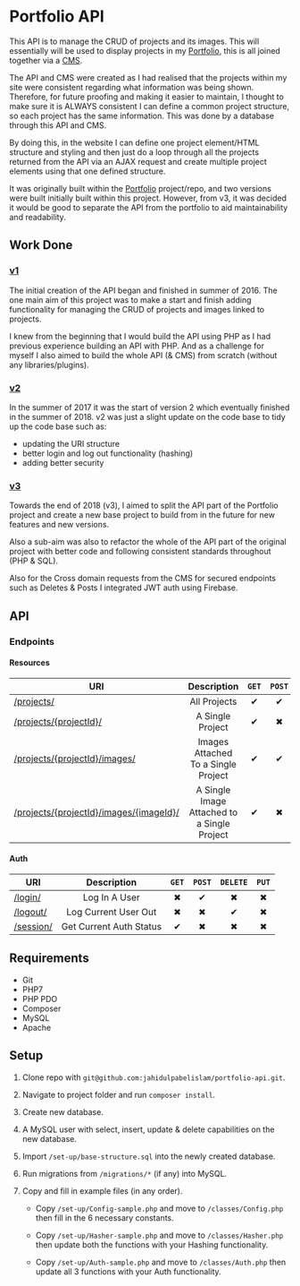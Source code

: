 # Portfolio API

This API is to manage the CRUD of projects and its images. This will essentially will be used to display projects in my [Portfolio](https://jahidulpabelislam.com/), this is all joined together via a [CMS](https://github.com/jahidulpabelislam/portfolio-cms/).

The API and CMS were created as I had realised that the projects within my site were consistent regarding what information was being shown. Therefore, for future proofing and making it easier to maintain, I thought to make sure it is ALWAYS consistent I can define a common project structure, so each project has the same information. This was done by a database through this API and CMS.

By doing this, in the website I can define one project element/HTML structure and styling and then just do a loop through all the projects returned from the API via an AJAX request and create multiple project elements using that one defined structure.

It was originally built within the [Portfolio](https://github.com/jahidulpabelislam/portfolio/) project/repo, and two versions were built initially built within this project. However, from v3, it was decided it would be good to separate the API from the portfolio to aid maintainability and readability.

## Work Done

### [v1](https://github.com/jahidulpabelislam/portfolio/tree/v2/admin/)
The initial creation of the API began and finished in summer of 2016. The one main aim of this project was to make a start and finish adding functionality for managing the CRUD of projects and images linked to projects.

I knew from the beginning that I would build the API using PHP as I had previous experience building an API with PHP. And as a challenge for myself I also aimed to build the whole API (& CMS) from scratch (without any libraries/plugins).

### [v2](https://github.com/jahidulpabelislam/portfolio/tree/v4/api/v2/)
In the summer of 2017 it was the start of version 2 which eventually finished in the summer of 2018. v2 was just a slight update on the code base to tidy up the code base such as:
 * updating the URI structure
 * better login and log out functionality (hashing)
 * adding  better security

### [v3](https://github.com/jahidulpabelislam/portfolio-api/releases/tag/v3/)
Towards the end of 2018 (v3), I aimed to split the API part of the Portfolio project and create a new base project to build from in the future for new features and new versions.

Also a sub-aim was also to refactor the whole of the API part of the original project with better code and following consistent standards throughout (PHP & SQL).

Also for the Cross domain requests from the CMS for secured endpoints such as Deletes & Posts I integrated JWT auth using Firebase.

## API

### Endpoints

#### Resources

| URI | Description | <code>GET</code> | <code>POST</code> | <code>DELETE</code> | <code>PUT</code>|
| --- | :----: | :----: |:----:|:----:|:----:|
| [/projects/](https://api.jahidulpabelislam.com/v3/projects/) | All Projects | &#10004; | &#10004; | &#10006; | &#10006; |
| [/projects/{projectId}/](https://api.jahidulpabelislam.com/v3/projects/13/) | A Single Project | &#10004; | &#10006; | &#10004; | &#10004; |
| [/projects/{projectId}/images/](https://api.jahidulpabelislam.com/v3/projects/13/images/) | Images Attached To a Single Project | &#10004; | &#10004; | &#10006; | &#10006; |
| [/projects/{projectId}/images/{imageId}/](https://api.jahidulpabelislam.com/v3/projects/13/images/72/) | A Single Image Attached to a Single Project | &#10004; | &#10006; | &#10004; | &#10004; |

#### Auth

| URI | Description | <code>GET</code> | <code>POST</code> | <code>DELETE</code> | <code>PUT</code>|
| --- | :----: | :----: |:----:|:----:|:----:|
| [/login/](https://api.jahidulpabelislam.com/v3/login/) | Log In A User | &#10006; | &#10004; | &#10006; | &#10006; |
| [/logout/](https://api.jahidulpabelislam.com/v3/logout/) | Log Current User Out | &#10006; | &#10006; | &#10004; | &#10006; |
| [/session/](https://api.jahidulpabelislam.com/v3/session/) | Get Current Auth Status | &#10004; | &#10006; | &#10006; | &#10006; |


## Requirements

* Git
* PHP7
* PHP PDO
* Composer
* MySQL
* Apache

## Setup

1. Clone repo with `git@github.com:jahidulpabelislam/portfolio-api.git`.

2. Navigate to project folder and run `composer install`.

3. Create new database.

4. A MySQL user with select, insert, update & delete capabilities on the new database.

5. Import `/set-up/base-structure.sql` into the newly created database.

6. Run migrations from `/migrations/*` (if any) into MySQL.

7. Copy and fill in example files (in any order).

    * Copy `/set-up/Config-sample.php` and move to `/classes/Config.php` then fill in the 6 necessary constants.

    * Copy `/set-up/Hasher-sample.php` and move to `/classes/Hasher.php` then update both the functions with your Hashing functionality.

    * Copy `/set-up/Auth-sample.php` and move to `/classes/Auth.php` then update all 3 functions with your Auth functionality.